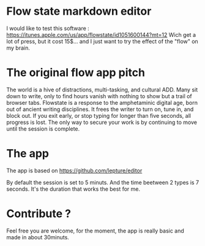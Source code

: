 Flow state markdown editor
=============

I would like to test this software :
https://itunes.apple.com/us/app/flowstate/id1051600144?mt=12
Wich get a lot of press, but it cost 15$... and I just want to try the effect of the "flow" on my brain.

The original flow app pitch
==========
The world is a hive of distractions, multi-tasking, and cultural ADD. Many sit down to write, only to find hours vanish with nothing to show but a trail of browser tabs. Flowstate is a response to the amphetaminic digital age, born out of ancient writing disciplines. It frees the writer to turn on, tune in, and block out.
If you exit early, or stop typing for longer than five seconds, all progress is lost. The only way to secure your work is by continuing to move until the session is complete.

The app
===========

The app is based on https://github.com/lepture/editor

By default the session is set to 5 minuts. And the time beetween 2 types is 7 seconds. It's the duration that works the best for me.

Contribute ?
=========
Feel free you are welcome, for the moment, the app is really basic and made in about 30minuts.

